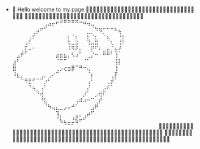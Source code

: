 - 👋 Hello welcome to my page
    💞️💞️💞️💞️💞️💞️💞️💞️💞️💞️💞️💞️💞️💞️💞️💞️💞️💞️💞️💞️💞️💞️💞️💞️💞️💞️💞️💞️💞️💞️💞️💞️💞️💞️
💞️💞️💞️💞️💞️💞️💞️💞️💞️💞️💞️💞️💞️💞️💞️💞️💞️💞️💞️💞️💞️💞️💞️💞️💞️💞️💞️💞️💞️💞️💞️💞️💞️💞️
⠀⠀⠀⠀⠀⠀⠀⠀⢀⣠⡤⠖⠚⠛⠛⠛⠛⠒⠶⢤⣀⠀⠀⠀⠀⠀⠀⠀⠀
⠀⠀⠀⠀⠀⠀⣠⠖⠋⠀⠀⠀⠀⠀⠀⠀⠀⠀⠀⠀⠈⠳⢶⠒⠒⠒⠦⣄⠀
⠀⠀⠀⠀⢀⡞⠁⠀⠀⠀⠀⠀⠀⠀⡄⠐⡄⠀⠀⡏⠑⡄⠀⠑⣄⠀⠀⠸⡆
⠀⠀⠀⢠⠏⠀⠀⠀⠀⠀⠀⠀⠀⠀⢷⣀⣵⠀⠀⢹⣤⣿⠀⠀⠈⢆⠀⢸⠇
⠀⠀⢀⣏⠤⠂⠀⠀⠀⠀⠀⠀⠀⠀⠸⠻⠟⡄⠀⠀⡟⠋⠆⣀⣤⡈⣦⡞⠀
⠀⣠⠟⠁⠀⠀⠀⠀⠀⠀⠀⣴⣶⣦⡄⠣⠴⠁⠀⢀⡌⠒⠀⠛⠛⠁⢸⠀⠀
⣰⠃⠀⠀⠀⠀⠀⠀⠀⠀⠀⠈⠉⠉⠀⠀⠀⠀⠈⠁⠀⠀⠀⠀⠀⠀⢸⡇⠀
⣿⠀⠀⠀⠀⠀⠀⠀⠀⠀⠀⢀⡠⢔⣲⡿⠉⠛⠒⢄⠀⠀⠀⠀⠀⠀⢸⠀⠀
⠸⣆⡀⠀⠀⠀⠀⢀⡀⢀⠔⠉⠀⠀⠀⠀⠀⠀⠀⠈⡆⠀⠀⠀⠀⢀⡟⠀⠀
⠀⠀⠉⠻⣟⠋⠉⠉⡰⠃⠀⠀⠀⠀⠀⠀⠀⠀⠀⢠⠃⠀⠀⠀⢀⡾⠁⠀⠀
⠀⠀⠀⠀⠙⢦⡀⢠⠃⠀⠀⠀⠀⠀⠀⠀⠀⠀⠀⡜⠀⠀⠀⣠⠞⠁⠀⠀⠀
⠀⠀⠀⠀⠀⠀⠙⢾⠀⠀⠀⠀⠀⠀⠀⠀⠀⠀⡼⠁⠀⡠⢾⠏⠀⠀⠀⠀⠀
⠀⠀⠀⠀⠀⠀⠀⠘⣇⠀⠀⠀⠀⠀⠀⠀⢠⠾⠴⠒⠉⢀⡞⠀⠀⠀⠀⠀⠀
⠀⠀⠀⠀⠀⠀⠀⠀⠈⠳⢤⣄⣀⡠⠤⠚⠁⠀⠀⠀⣠⠟⠀⠀⠀⠀⠀⠀⠀
⠀⠀⠀⠀⠀⠀⠀⠀⠀⠀⠀⢹⡀⠀⠀⠀⣀⡀⢀⡴⠋⠀⠀⠀⠀⠀⠀⠀⠀
⠀⠀⠀⠀⠀⠀⠀⠀⠀⠀⠀⠈⢧⣄⣀⣘⣯⠖⠋⠀⠀⠀⠀⠀⠀⠀⠀⠀⠀
⠀⠀⠀⠀⠀⠀⠀⠀⠀⠀⠀⠀⠀⠈⠉⠁⠀⠀⠀⠀⠀⠀⠀⠀⠀⠀⠀⠀⠀⠀⠀⠀⠀⠀⠀⠀⠀
💞️💞️💞️💞️💞️💞️💞️💞️💞️💞️💞️💞️💞️💞️💞️💞️💞️💞️💞️💞️💞️💞️💞️💞️💞️💞️💞️💞️💞️💞️💞️💞️💞️💞️💞️💞️💞️💞️💞️💞️💞️💞️💞️💞️💞️💞️💞️💞️💞️💞️💞️💞️💞️
💞️💞️💞️💞️💞️💞️💞️💞️💞️💞️💞️💞️💞️💞️💞️💞️💞️💞️💞️💞️💞️💞️💞️💞️💞️💞️💞️💞️💞️💞️💞️💞️💞️💞️💞️💞️💞️💞️💞️💞️💞️💞️💞️💞️💞️💞️💞️💞️💞️💞️💞️💞️💞️


<!---
Yi-Jingg/Yi-Jingg is a ✨ special ✨ repository because its `README.md` (this file) appears on your GitHub profile.
You can click the Preview link to take a look at your changes.
--->
